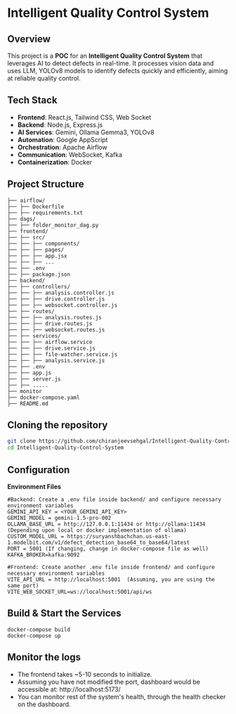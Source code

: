 # Intelligent Quality Control System

## Overview
This project is a **POC** for an **Intelligent Quality Control System** that leverages AI to detect defects in real-time. It processes vision data and uses LLM, YOLOv8 models to identify defects quickly and efficiently, aiming at reliable quality control.

## Tech Stack
- **Frontend**: React.js, Tailwind CSS, Web Socket
- **Backend**: Node.js, Express.js
- **AI Services**: Gemini, Ollama Gemma3, YOLOv8 
- **Automation**: Google AppScript
- **Orchestration**: Apache Airflow
- **Communication**: WebSocket, Kafka
- **Containerization**: Docker

## Project Structure
```
├── airflow/
├── ├── Dockerfile
├── ├── requirements.txt
├── dags/
├── ├── folder_monitor_dag.py
├── frontend/
├── ├── src/
├── ├── ├── components/
├── ├── ├── pages/
├── ├── ├── app.jsx
├── ├── ├── ...
├── ├── .env
├── ├── package.json
├── backend/
├── ├── controllers/
├── ├── ├── analysis.controller.js
├── ├── ├── drive.controller.js
├── ├── ├── websocket.controller.js
├── ├── routes/
├── ├── ├── analysis.routes.js
├── ├── ├── drive.routes.js
├── ├── ├── websocket.routes.js
├── ├── services/
├── ├── ├── airflow.service
├── ├── ├── drive.service.js
├── ├── ├── file-watcher.service.js
├── ├── ├── analysis.service.js
├── ├── .env
├── ├── app.js
├── ├── server.js
├── ├── .....
├── monitor
├── docker-compose.yaml
├── README.md
```

## Cloning the repository
    
```bash
git clone https://github.com/chiranjeevsehgal/Intelligent-Quality-Control-System.git
cd Intelligent-Quality-Control-System
```

## Configuration
**Environment Files**
    
    #Backend: Create a .env file inside backend/ and configure necessary environment variables
    GEMINI_API_KEY = <YOUR_GEMINI_API_KEY>
    GEMINI_MODEL = gemini-1.5-pro-002
    OLLAMA_BASE_URL = http://127.0.0.1:11434 or http://ollama:11434 (Depending upon local or docker implementation of ollama)
    CUSTOM_MODEL_URL = https://suryanshbachchan.us-east-1.modelbit.com/v1/defect_detection_base64_to_base64/latest
    PORT = 5001 (If changing, change in docker-compose file as well)
    KAFKA_BROKER=kafka:9092
    
    #Frontend: Create another .env file inside frontend/ and configure necessary environment variables
    VITE_API_URL = http://localhost:5001  (Assuming, you are using the same port)
    VITE_WEB_SOCKET_URL=ws://localhost:5001/api/ws
    

## Build & Start the Services
    docker-compose build
    docker-compose up

## Monitor the logs
- The frontend takes ~5-10 seconds to initialize.
- Assuming you have not modified the port, dashboard would be accessible at: http://localhost:5173/
- You can monitor rest of the system's health, through the health checker on the dashboard.
